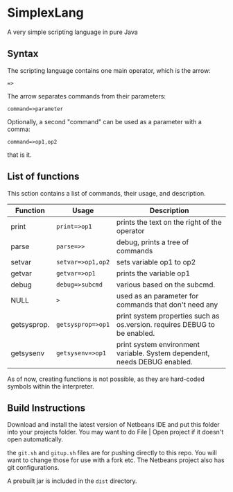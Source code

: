 # SimplexLang
A very simple scripting language in pure Java

## Syntax
The scripting language contains one main operator, which is the arrow:
~~~
=>
~~~

The arrow separates commands from their parameters:
~~~
command=>parameter
~~~

Optionally, a second "command" can be used as a parameter with a comma:
~~~
command=>op1,op2
~~~

that is it.

## List of functions
This sction contains a list of commands, their usage, and description.

 Function       | Usage           | Description                                       |
| ------------- |-----------------| --------------------------------------------------|
| print         | `print=>op1`    | prints the text on the right of the operator      |
| parse         | `parse=>>`      | debug, prints a tree of commands                  |
| setvar        | `setvar=>op1,op2`|sets variable op1 to op2                         |
| getvar        | `getvar=>op1`   | prints the variable op1                          |
| debug         | `debug=>subcmd` | various based on the subcmd.                      |
| NULL          |        `>`      | used as an parameter for commands that don't need any|
| getsysprop.   | `getsysprop=>op1`|print system properties such as os.version. requires DEBUG to be enabled.|
| getsysenv     | `getsysenv=>op1`|print system environment variable. System dependent, needs DEBUG enabled.|
As of now, creating functions is not possible, as they are hard-coded symbols within the interpreter.

## Build Instructions
Download and install the latest version of Netbeans IDE and put this folder into your projects folder. You may want to do File | Open project if it doesn't open automatically.

the `git.sh` and `gitup.sh` files are for pushing directly to this repo. You will want to change those for use with a fork etc. The Netbeans project also has git configurations.

A prebuilt jar is included in the `dist` directory.
